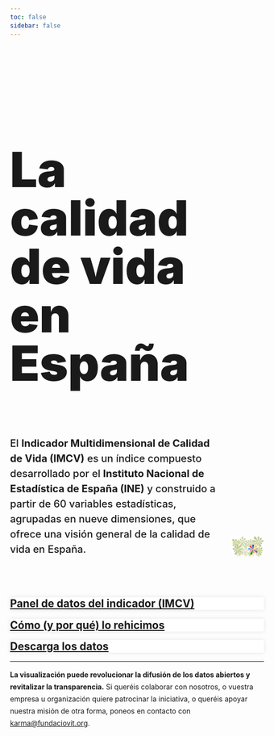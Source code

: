 ```yaml
---
toc: false
sidebar: false
---
```


<style>

.intro {
  display: grid; 
  grid-auto-flow: column; 
  gap: 20px; 
  align-items: end;
}

.hero {
  display: flex;
  flex-direction: column;
  font-family: var(--sans-serif);
  margin: 4rem 0 4rem;
  text-wrap: balance;
}

.hero h1 {
  max-width: 100%;
  padding-bottom: 2rem;
  font-size: 16vw;
  font-weight: 900;
  line-height: 1;
  background-clip: text;
}

.hero h2 {
  margin: 0;
  max-width: 100%;
  font-size: 20px;
  font-style: initial;
  font-weight: 500;
  line-height: 1.5;
  color: var(--theme-foreground-muted);
}

.card {
  background-color:white;
  border: none;
  box-shadow: 0 0 .5rem rgba(0,0,0,0.1);
}

.card h2 {
  margin-top: 1rem;
}

iframe {
  width: 100%;
  border:none;
  -ms-zoom: 0.85;
  -moz-transform: scale(0.85);
  -moz-transform-origin: 0 0;
  -o-transform: scale(0.85);
  -o-transform-origin: 0 0;
  -webkit-transform: scale(0.85);
  -webkit-transform-origin: 0 0;
  height: 36rem;
  border-radius: 1rem;
  box-shadow: 0 0 1rem rgba(0,0,0,0.15);
  pointer-events:none;
}

#observablehq-footer {
  display:none;
}

.endnote {
  font-family: var(--sans-serif);
  line-height: 1.5rem;
  color: var(--theme-foreground-muted);
}

@media (min-width: 640px) {
  .hero h1 {
    font-size: 6rem;
  }
}


@media (max-width: 768px) {
  .intro {
    grid-auto-flow: row;  
  }
}

</style>

<div class="intro">
  <div class="hero">
    <h1>La calidad de vida en España</h1>
    <h2>El <strong>Indicador Multidimensional de Calidad de Vida (IMCV)</strong> es un índice compuesto desarrollado por el <strong>Instituto Nacional de Estadística de España (INE)</strong> y construido a partir de 60 variables estadísticas, agrupadas en nueve dimensiones, que ofrece una visión general de la calidad de vida en España.
  </h2>
  </div>
  <img alt="flowers background" style="max-width: 100%; height: auto; margin-bottom: 4rem; object-fit: cover" src="./flowersBG.png" >

</div>

<div class="grid grid-cols-3">
  <div class="card">
    <h2><a href="imcv-dashboard">Panel de datos del indicador (IMCV)</a></h2>
  </div>
  <div class="card">
    <h2><a href="making-of">Cómo (y por qué) lo rehicimos</a></h2>
  </div>
  <div class="card">
    <h2><a href="data">Descarga los datos</a></h2>
  </div>
</div>

--- 
<p class="endnote"><strong>La visualización puede revolucionar la difusión de los datos abiertos y revitalizar la transparencia.</strong> Si queréis colaborar con nosotros, o vuestra empresa u organización quiere patrocinar la iniciativa, o queréis apoyar nuestra misión de otra forma, poneos en contacto con <a href="mailto:karma@fundaciovit.org">karma@fundaciovit.org</a>.</p>